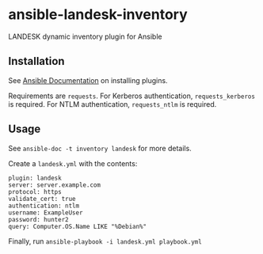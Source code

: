 # ansible-landesk-inventory

LANDESK dynamic inventory plugin for Ansible

## Installation
See [Ansible Documentation](https://docs.ansible.com/ansible/latest/dev_guide/developing_locally.html#adding-a-plugin-locally) on installing plugins.

Requirements are `requests`.
For Kerberos authentication, `requests_kerberos` is required.
For NTLM authentication, `requests_ntlm` is required.

## Usage
See `ansible-doc -t inventory landesk` for more details.

Create a `landesk.yml` with the contents:
```
plugin: landesk
server: server.example.com
protocol: https
validate_cert: true
authentication: ntlm
username: ExampleUser
password: hunter2
query: Computer.OS.Name LIKE "%Debian%"
```

Finally, run `ansible-playbook -i landesk.yml playbook.yml`
